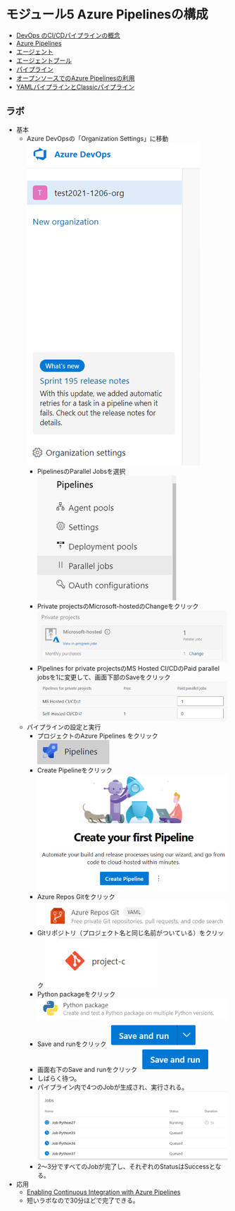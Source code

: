 # モジュール5 Azure Pipelinesの構成


- [DevOps のCI/CDパイプラインの概念](mod05-01-cicd.md)
- [Azure Pipelines](mod05-02-azure-pipeline.md)
- [エージェント](mod05-03-agent.md)
- [エージェントプール](mod05-04-agent-pool.md)
- [パイプライン](mod05-05-pipeline.md)
- [オープンソースでのAzure Pipelinesの利用](mod05-06-azure-pipeline-oss.md)
- [YAMLパイプラインとClassicパイプライン](mod05-07-yaml-and-classic.md)


## ラボ

- 基本
  - Azure DevOpsの「Organization Settings」に移動
  ![](images/ss-2021-12-12-22-27-43.png)
    - PipelinesのParallel Jobsを選択
    ![](images/ss-2021-12-12-22-28-00.png)
    - Private projectsのMicrosoft-hostedのChangeをクリック
    ![](images/ss-2021-12-12-22-28-23.png)
    - Pipelines for private projectsのMS Hosted CI/CDのPaid parallel jobsを1に変更して、画面下部のSaveをクリック
    ![](images/ss-2021-12-12-22-28-51.png)
  - パイプラインの設定と実行
    - プロジェクトのAzure Pipelines をクリック
    ![](images/ss-2021-12-12-22-30-59.png)
    - Create Pipelineをクリック
    ![](images/ss-2021-12-12-22-31-13.png)
    - Azure Repos Gitをクリック
    ![](images/ss-2021-12-12-22-31-24.png)
    - Gitリポジトリ（プロジェクト名と同じ名前がついている）をクリック
    ![](images/ss-2021-12-12-22-31-34.png)
    - Python packageをクリック
    ![](images/ss-2021-12-12-22-31-52.png)
    - Save and runをクリック
    ![](images/ss-2021-12-12-22-32-02.png)
    - 画面右下のSave and runをクリック
    ![](images/ss-2021-12-12-22-32-12.png)
    - しばらく待つ。
    - パイプライン内で4つのJobが生成され、実行される。
    ![](images/ss-2021-12-12-22-32-55.png)
    - 2～3分ですべてのJobが完了し、それぞれのStatusはSuccessとなる。
- 応用
  - [Enabling Continuous Integration with Azure Pipelines](https://azuredevopslabs.com//labs/azuredevops/continuousintegration/)
  - 短いラボなので30分ほどで完了できる。

